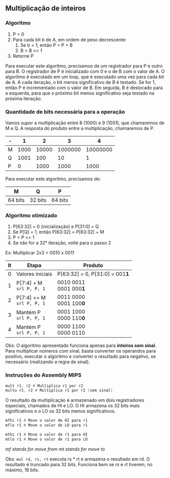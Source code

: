 ## Multiplicação de inteiros

### Algoritmo

1. P = 0
2. Para cada bit b de A, em ordem de peso decrescente:
    1. Se b = 1, então P = P + B
    2. B = B << 1
3. Retorne P

Para executar este algoritmo, precisamos de um registrador para P e outro para B. O registrador de P é inicializado com 0 e o de B com o valor de A. O algoritmo é executado em um loop, que é executado uma vez para cada bit de A. A cada iteração, o bit menos significativo de B é testado. Se for 1, então P é incrementado com o valor de B. Em seguida, B é deslocado para a esquerda, para que o próximo bit menos significativo seja testado na próxima iteração.

### Quantidade de bits necessária para a operação

Vamos supor a multiplicação entre 8 (1000) e 9 (1001), que chamaremos de M e Q. A resposta do produto entre a multiplicação, chamaremos de P.

| - | 1 | 2 | 3 | 4 |
|------------|------------|------------|------------|-----|
M | 1000 | 10000 | 1000000 | 10000000
Q | 1001 | 100 | 10 | 1 | 0 |
P | 0 | 1000 | 1000 | 1000 | 1001000 |

Para executar este algoritmo, precisamos de:

| M | Q | P |
|------------|------------|------------|
| 64 bits | 32 bits | 64 bits | 

### Algoritmo otimizado

1. P[63:32] = 0 (inicialização) e P[31:0] = Q
2. Se P[Q] = 1, então P[63:32] = P[63:32] + M
3. P = P << 1
4. Se não for a 32° iteração, volte para o passo 2

Ex: Multiplicar 2x3 = 0010 x 0011

| It | Etapa | Produto |
|------------|------------|------------|
0 | Valores iniciais | P[63:32] = 0, P[31:0] = 001**1** |
1 | P[7:4] + M  <br>`srl P, P, 1`| 0010 0011 <br> 0001 000**1**|
2 | P[7:4] += M  <br>`srl P, P, 1`| 0011 0000 <br> 0001 100**0**|
3 | Mantém P <br> `srl P, P, 1` | 0001 1000 <br> 0000 110**0**|
4 | Mantém P <br> `srl P, P, 1` | 0000 1100 <br> 0000 0110|

Obs: O algoritmo apresentado funciona apenas para **inteiros sem sinal**. Para multiplicar números com sinal, basta converter os operandos para positivo, executar o algoritmo e converter o resultado para negativo, se necessário (realizando a regra de sinal).

### Instruções do Assembly MIPS

```asm
mult r1, r2 # Multiplica r1 por r2
multu r1, r2 # Multiplica r1 por r2 (sem sinal)
```

O resultado da multiplicação é armazenado em dois registradores especiais, chamados de HI e LO. O HI armazena os 32 bits mais significativos e o LO os 32 bits menos significativos.

```asm
mfhi r1 # Move o valor de HI para r1
mflo r1 # Move o valor de LO para r1
```

```asm
mthi r1 # Move o valor de r1 para HI
mtlo r1 # Move o valor de r1 para LO
```

*mf stands for move from*
*mt stands for move to*

Obs: `mul rd, rs, rt` executa rs * rt e armazena o resultado em rd. O resultado é truncado para 32 bits. Funciona bem se *rs* e *rt* tiverem, no máximo, 16 bits.